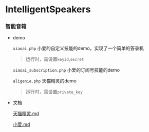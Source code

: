 # IntelligentSpeakers

### 智能音箱

- demo

	`xiaoai.php`
	小爱的自定义技能的demo，实现了一个简单的答录机
	> 运行时，需设置`keyid`,`secret`
  
	`xiaoai_subscription.php`
	小爱的订阅号技能的demo
	
	`aligenie.php`
	天猫精灵的demo
	
	> 运行时，需设置`private_key`
	
- 文档

	[天猫精灵.md](docs/AliGenie.md)
	
	[小爱.md](docs/XiaoAi.md)

